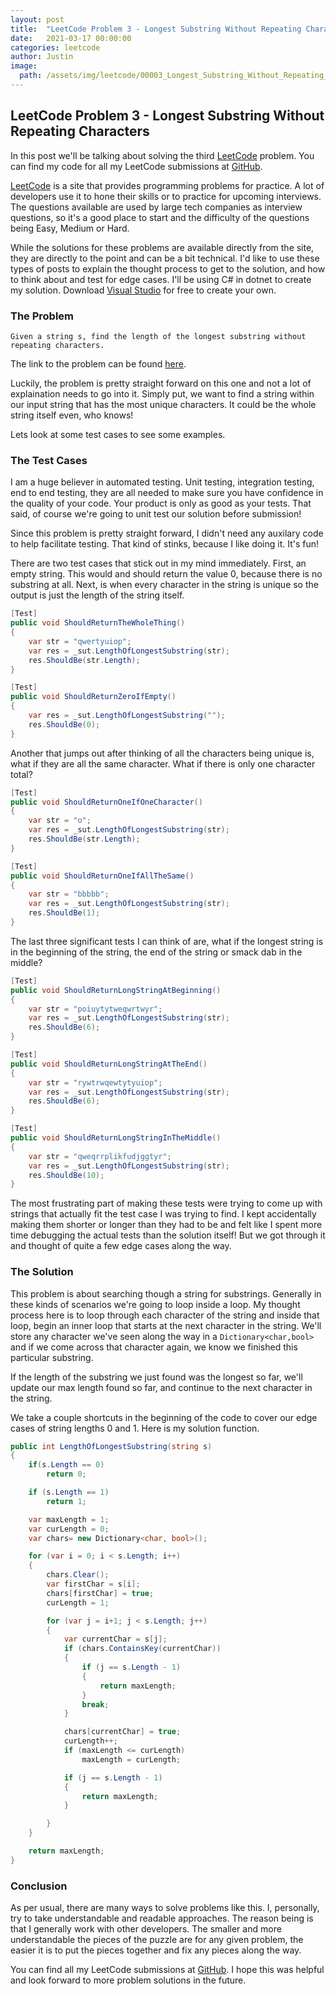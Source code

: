 ```yaml
---
layout: post
title:  "LeetCode Problem 3 - Longest Substring Without Repeating Characters"
date:   2021-03-17 00:00:00
categories: leetcode
author: Justin
image: 
  path: /assets/img/leetcode/00003_Longest_Substring_Without_Repeating_Characters/header.png
---
```


## LeetCode Problem 3 - Longest Substring Without Repeating Characters

In this post we'll be talking about solving the third [LeetCode](https://leetcode.com/problems/longest-substring-without-repeating-characters/) problem. You can find my code for all my LeetCode submissions at [GitHub](https://github.com/jbasinger/LeetCode).

[LeetCode](https://leetcode.com/) is a site that provides programming problems for practice. A lot of developers use it to hone their skills or to practice for upcoming interviews.
The questions available are used by large tech companies as interview questions, so it's a good place to start and the difficulty of the questions being Easy, Medium or Hard.

While the solutions for these problems are available directly from the site, they are directly to the point and can be a bit technical. I'd like to use these types of posts
to explain the thought process to get to the solution, and how to think about and test for edge cases. I'll be using C# in dotnet to create my solution.
Download [Visual Studio](https://visualstudio.microsoft.com/vs/community/) for free to create your own.

### The Problem

```
Given a string s, find the length of the longest substring without repeating characters.
```

The link to the problem can be found [here](https://leetcode.com/problems/longest-substring-without-repeating-characters/).

Luckily, the problem is pretty straight forward on this one and not a lot of explaination needs to go into it.
Simply put, we want to find a string within our input string that has the most unique characters. It could be the whole string itself even, who knows!

Lets look at some test cases to see some examples.

### The Test Cases

I am a huge believer in automated testing. Unit testing, integration testing, end to end testing, they are all needed to make sure you have confidence in
the quality of your code. Your product is only as good as your tests. That said, of course we're going to unit test our solution before submission!

Since this problem is pretty straight forward, I didn't need any auxilary code to help facilitate testing. That kind of stinks, because I like doing it. It's fun!

There are two test cases that stick out in my mind immediately. First, an empty string. This would and should return the value 0, because there is no substring at all.
Next, is when every character in the string is unique so the output is just the length of the string itself.

```csharp
[Test]
public void ShouldReturnTheWholeThing()
{
    var str = "qwertyuiop";
    var res = _sut.LengthOfLongestSubstring(str);
    res.ShouldBe(str.Length);
}

[Test]
public void ShouldReturnZeroIfEmpty()
{
    var res = _sut.LengthOfLongestSubstring("");
    res.ShouldBe(0);
}
```

Another that jumps out after thinking of all the characters being unique is, what if they are all the same character. What if there is only one character total?

```csharp
[Test]
public void ShouldReturnOneIfOneCharacter()
{
    var str = "o";
    var res = _sut.LengthOfLongestSubstring(str);
    res.ShouldBe(str.Length);
}

[Test]
public void ShouldReturnOneIfAllTheSame()
{
    var str = "bbbbb";
    var res = _sut.LengthOfLongestSubstring(str);
    res.ShouldBe(1);
}
```

The last three significant tests I can think of are, what if the longest string is in the beginning of the string, the end of the string or smack dab in the middle?

```csharp
[Test]
public void ShouldReturnLongStringAtBeginning()
{
    var str = "poiuytytweqwrtwyr";
    var res = _sut.LengthOfLongestSubstring(str);
    res.ShouldBe(6);
}

[Test]
public void ShouldReturnLongStringAtTheEnd()
{
    var str = "rywtrwqewtytyuiop";
    var res = _sut.LengthOfLongestSubstring(str);
    res.ShouldBe(6);
}

[Test]
public void ShouldReturnLongStringInTheMiddle()
{
    var str = "qweqrrplikfudjggtyr";
    var res = _sut.LengthOfLongestSubstring(str);
    res.ShouldBe(10);
}
```

The most frustrating part of making these tests were trying to come up with strings that actually fit the test case I was trying to find. I kept accidentally making them
shorter or longer than they had to be and felt like I spent more time debugging the actual tests than the solution itself! But we got through it and thought of quite a 
few edge cases along the way.

### The Solution

This problem is about searching though a string for substrings. Generally in these kinds of scenarios we're going to loop inside a loop. My thought process here
is to loop through each character of the string and inside that loop, begin an inner loop that starts at the next character in the string. We'll store any character
we've seen along the way in a `Dictionary<char,bool>` and if we come across that character again, we know we finished this particular substring.

If the length of the substring we just found was the longest so far, we'll update our max length found so far, and continue to the next character in the string.

We take a couple shortcuts in the beginning of the code to cover our edge cases of string lengths 0 and 1. Here is my solution function.

```csharp
public int LengthOfLongestSubstring(string s)
{
    if(s.Length == 0)
        return 0;

    if (s.Length == 1)
        return 1;

    var maxLength = 1;
    var curLength = 0;
    var chars= new Dictionary<char, bool>(); 

    for (var i = 0; i < s.Length; i++)
    {
        chars.Clear();
        var firstChar = s[i];
        chars[firstChar] = true;
        curLength = 1;

        for (var j = i+1; j < s.Length; j++)
        {
            var currentChar = s[j];
            if (chars.ContainsKey(currentChar))
            {
                if (j == s.Length - 1)
                {
                    return maxLength;
                }
                break;
            }

            chars[currentChar] = true;
            curLength++;
            if (maxLength <= curLength)
                maxLength = curLength;

            if (j == s.Length - 1)
            {
                return maxLength;
            }

        }
    }

    return maxLength;
}
```

### Conclusion

As per usual, there are many ways to solve problems like this. I, personally, try to take understandable and readable approaches. The reason being is that I generally work
with other developers. The smaller and more understandable the pieces of the puzzle are for any given problem, the easier it is to put the pieces together and fix any pieces
along the way.

You can find all my LeetCode submissions at [GitHub](https://github.com/jbasinger/LeetCode). I hope this was helpful and look forward to more problem solutions in the future.